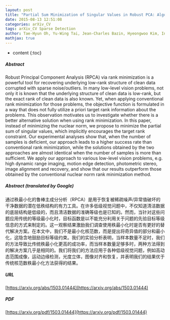 ```yaml
---
layout: post
title: "Partial Sum Minimization of Singular Values in Robust PCA: Algorithm and Applications"
date: 2015-08-13 12:51:08
categories: arXiv_CV
tags: arXiv_CV Sparse Detection
author: Tae-Hyun Oh, Yu-Wing Tai, Jean-Charles Bazin, Hyeongwoo Kim, In So Kweon
mathjax: true
---
```


* content
{:toc}

##### Abstract
Robust Principal Component Analysis (RPCA) via rank minimization is a powerful tool for recovering underlying low-rank structure of clean data corrupted with sparse noise/outliers. In many low-level vision problems, not only it is known that the underlying structure of clean data is low-rank, but the exact rank of clean data is also known. Yet, when applying conventional rank minimization for those problems, the objective function is formulated in a way that does not fully utilize a priori target rank information about the problems. This observation motivates us to investigate whether there is a better alternative solution when using rank minimization. In this paper, instead of minimizing the nuclear norm, we propose to minimize the partial sum of singular values, which implicitly encourages the target rank constraint. Our experimental analyses show that, when the number of samples is deficient, our approach leads to a higher success rate than conventional rank minimization, while the solutions obtained by the two approaches are almost identical when the number of samples is more than sufficient. We apply our approach to various low-level vision problems, e.g. high dynamic range imaging, motion edge detection, photometric stereo, image alignment and recovery, and show that our results outperform those obtained by the conventional nuclear norm rank minimization method.

##### Abstract (translated by Google)
通过秩最小化的鲁棒主成分分析（RPCA）是用于恢复被稀疏噪声/异常值破坏的干净数据的潜在低秩结构的有力工具。在许多低级视觉问题中，不仅知道清洁数据的底层结构是低级的，而且清洁数据的准确等级也是已知的。然而，当针对这些问题应用传统的等级最小化时，目标函数是以不能充分利用关于问题的先验目标等级信息的方式来制定的。这一观察结果激励我们调查使用秩最小化时是否有更好的替代解决方案。在本文中，我们不是最小化核范数，而是提出将奇异值的部分和最小化，这隐含地鼓励目标等级约束。我们的实验分析表明，当样本数量不足时，我们的方法导致比传统秩最小化更高的成功率，而当样本数量足够多时，两种方法得到的解决方案几乎是相同的。我们将我们的方法应用于各种低级视觉问题，例如高动态范围成像，运动边缘检测，光度立体，图像对齐和恢复，并表明我们的结果优于传统核范数秩最小化方法获得的结果。

##### URL
[https://arxiv.org/abs/1503.01444](https://arxiv.org/abs/1503.01444)

##### PDF
[https://arxiv.org/pdf/1503.01444](https://arxiv.org/pdf/1503.01444)

